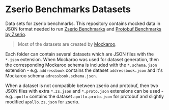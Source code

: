 # Zserio Benchmarks Datasets

Data sets for zserio benchmarks. This repository contains mocked data in JSON format needed to run
[Zserio Benchmarks](https://github.com/ndsev/zserio/tree/master/benchmarks) and
[Protobuf Benchmarks by Zserio](https://github.com/ndsev/zserio-protobuf-benchmarks).

> Most of the datasets are created by [Mockaroo](https://mockaroo.com/).

Each folder can contain several datasets which are JSON files with the `*.json` extension.
When Mockaroo was used for dataset generation, then the corresponding Mockaroo schema is included with the
`*.schema.json` extension - e.g. `addressbook` contains the dataset `addressbook.json` and it's Mockaroo schema
`adressbook.schema.json`.

When a dataset is not compatible between zserio and protobuf, then two JSON files with extra
`*.zs.json` and `*.proto.json` extensions can be used - e.g. `apollo` contains the dataset `apollo.proto.json`
for protobuf and slightly modified `apollo.zs.json` for zserio.
